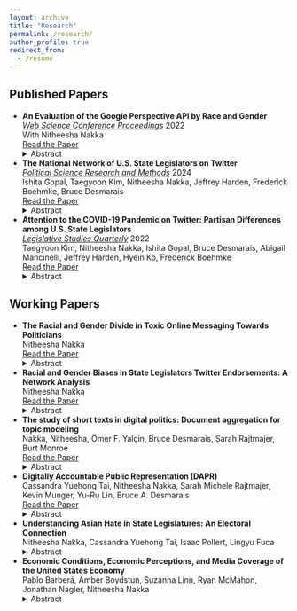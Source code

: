 ```yaml
---
layout: archive
title: "Research"
permalink: /research/
author_profile: true
redirect_from:
  - /resume
---
```


## Published Papers
- **An Evaluation of the Google Perspective API by Race and Gender** <br> _<ins>Web Science Conference Proceedings</ins>_ 2022 <br> With Nitheesha Nakka <br> [Read the Paper](https://osf.io/vs4an)
  <details close><summary>Abstract</summary>
  <i>Research on American politicians demonstrates that minority politicians often face higher rates of uncivil speech online. While previous studies have focused on federal representatives, local politicians engage more frequently with constituents, increasing the risk of online and offline violence. These imminent threats to state-level officials highlight the need for tools that can accurately measure and assess the nature of toxic discourse faced by local politicians, making algorithmic evaluation essential for understanding these interactions. To this end, this study evaluates the Google Perspective API, a widely used machine learning algorithm that quantifies toxicity. This study assesses its performance of the API across various race and gender subgroups. Using a dataset of one million tweets directed at state legislators across all 50 states in January 2021, I identify significant gender and racial discrepancies in the algorithm’s performance. Specifically, the API demonstrates better performance in predicting toxicity toward men than toward women. The racial discrepancies are slightly more nuanced with the API performing better for some races and not others. This research underscores the importance of algorithmic validation and has implications for studies of algorithmic performance, online harassment and political communication.</i>
  </details>
- **The National Network of U.S. State Legislators on Twitter** <br> _<ins>Political Science Research and Methods</ins>_ 2024 <br> Ishita Gopal, Taegyoon Kim, Nitheesha Nakka, Jeffrey Harden, Frederick Boehmke, Bruce Desmarais <br> [Read the Paper](https://www.cambridge.org/core/journals/political-science-research-and-methods/article/national-network-of-us-state-legislators-on-twitter/FBC6D77F437C94213266AE24D75A9CC7)
  <details close><summary>Abstract</summary>
  <i>A lot of attention has been paid to studying the online activity of the members of the United States Congress. This scrutiny has not been extended to state legislators. Very few studies exist which catalogue why state legislators connect and communicate with one another online in the ways they do. Inspired by this question and building on studies which have analyzed online communication of members of national legislatures, this paper aims to systematically analyze state legislator relationships in the online environment. We collect original data for 4000+ legislators and study patterns of connection and communication of state legislators on Twitter. The results from this study will help better understand what motivates tie formation in the online environment and if these patterns of connection conform to or can predict offline relationships. We test the impact of variables such as party affiliation, state, chamber, cohort, gender, and policy area focus on the organization of these online networks. We look at three main types of networks that can arise due to participation on Twitter - follower, retweets and mentions. We also aggregate the ties to infer dynamics between states.</i>
  </details>
- **Attention to the COVID-19 Pandemic on Twitter: Partisan Differences among U.S. State Legislators** <br> _<ins>Legislative Studies Quarterly</ins>_ 2022 <br> Taegyoon Kim, Nitheesha Nakka, Ishita Gopal, Bruce Desmarais, Abigail Mancinelli, Jeffrey Harden, Hyein Ko, Frederick Boehmke <br> [Read the Paper](https://onlinelibrary.wiley.com/doi/10.1111/lsq.12367)
  <details close><summary>Abstract</summary>
  <i>Subnational governments in the United States have taken the lead on many aspects of the response to the COVID-19 pandemic. Variation in government activity across states offers the opportunity to analyze responses in comparable settings. We study a common and informative activity among state officials—state legislators’ attention to the pandemic on Twitter. We find that legislators’ attention to the pandemic strongly correlates with the number of cases in the legislator’s state, the national count of new deaths, and the number of pandemic-related public policies passed within the legislator’s state. Furthermore, we find that the degree of responsiveness to pandemic indicators differs significantly across political parties, with Republicans exhibiting weaker responses, on average. Lastly, we find significant differences in the content of tweets about the pandemic by Democratic and Republican legislators, with Democrats focused on health indicators and impacts, and Republicans focused on business impacts and opening the economy.</i>
  </details>


## Working Papers

- **The Racial and Gender Divide in Toxic Online Messaging Towards Politicians** <br> Nitheesha Nakka <br> [Read the Paper](https://osf.io/dvsne)
  <details close><summary>Abstract</summary>
  <i>Research on American politicians show that high profile minority politicians, and Republicans often face significantly higher rates of uncivil speech online. I expand on this research by examining the intersectional experience of gender and race at the state legislator level. Previous studies investigate behaviors towards federal representatives; however, local politicians have more day-to-day interactions with constituents which poses a greater risk to both online and offline violence. For this study, I use the Google Perspective API, a machine learning model that evaluates text to produce a continuous measure of toxicity; therefore, capturing the most authentically toxic tweets. Furthermore, this study encapsulates tweets mentioning legislators across all fifty states posted during the month of January 2021. In this way I capture the racial and gender biases in toxicity towards legislators during a notably violent exchange of political power in American history. I use a binomial logistic regression and ultimately do not find any evidence of a relationship between legislator identity and online toxicity directed towards them. There is a participatory effect in that legislators who tweet toxic tweets are more likely to receive toxic tweets in return. In sum, this study uses state-of-the-art methodology to detail how online toxicity towards subnational political elites is shaped.</i>
  </details>
- **Racial and Gender Biases in State Legislators Twitter Endorsements: A Network Analysis** <br> Nitheesha Nakka <br> [Read the Paper](https://osf.io/24nck)
  <details close><summary>Abstract</summary>
  <i>Endorsements contribute to electoral success both in gaining a seat in office and legislative success once in office. And for candidates for local office, who ostensibly do not have an extensive political resume to precede them, an endorsement from an existing legislator with an established political career is an important campaign resource. But how do legislators decided to distribute this resource? And how does identity play a role in allocating endorsements? To explore these questions further I analyze the network of Twitter endorsements of state legislators and the racial and gender biases within these networks. My project contributes to the extant literature by revealing how endorsements flow between state elected officials and uncovering any biases in these flows. Using Network Analysis on a dataset of legislators’ endorsementrelated tweets from all fifty states I do no find evidence or co-gender endorsement patterns but do find significant evidence of co-racial endorsement patterns amongst legislators and state legislative candidates. This research allows us to understand how elites shape descriptive representation in state political office.</i>
  </details>
- **The study of short texts in digital politics: Document aggregation for topic modeling** <br> Nakka, Nitheesha, Ömer F. Yalçin, Bruce Desmarais, Sarah Rajtmajer, Burt Monroe <br> [Read the Paper](https://arxiv.org/abs/2503.05065) 
  <details close><summary>Abstract</summary>
  <i>Statistical topic modeling is widely used in political science to study text. Researchers examine documents of varying lengths, from tweets to speeches. There is ongoing debate on how document length affects the interpretability of topic models. We investigate the effects of aggregating short documents into larger ones based on natural units that partition the corpus. In our study, we analyze one million tweets by U.S. state legislators from April 2016 to September 2020. We find that for documents aggregated at the account level, topics are more associated with individual states than when using individual tweets. This finding is replicated with Wikipedia pages aggregated by birth cities, showing how document definitions can impact topic modeling results.</i>
  </details>
- **Digitally Accountable Public Representation (DAPR)** <br> Cassandra Yuehong Tai, Nitheesha Nakka, Sarah Michele Rajtmajer, Kevin Munger, Yu-Ru Lin, Bruce A. Desmarais <br> [Read the Paper](https://osf.io/preprints/osf/2h9xg)<br>
  <details close><summary>Abstract</summary>
  <i>We introduce the Digitally Accountable Public Representation (DAPR) Database, an innovative archive that systematically tracks and analyzes the online communications of federal, state, and local officials in the U.S. Focusing on X/Twitter and Facebook, the database includes Tweets and Facebook posts dating back to 2020, offering a rich historical perspective on digital political discourse by elected officials in the states. Along with the raw data, we develop and include key measures that quantify relevant features of online communications. These include specialized measures of misinformation dissemination, the use of toxic language by officials, and the expression of anti-vaccination attitudes. In addition to presenting and describing the contents of the DAPR database, we introduce a dedicated R package, enabling users to download and analyze data in bulk, tailored to their specific research needs. We also provide an interactive digital dashboard, designed for a broader audience to explore and interpret the data in a user-friendly online environment. Lastly, we describe our model for expanding and sustaining the DAPR database going forward, including the addition of new officials and platforms, and the collection of social media data in the post-API era.</i>
  </details>
- **Understanding Asian Hate in State Legislatures: An Electoral Connection** <br> Nitheesha Nakka, Cassandra Yuehong Tai, Isaac Pollert, Lingyu Fuca <br> 
  <details close><summary>Abstract</summary>
  <i>Recent work in digital politics has begun to explore the role of race and ethnicity in digital communications. This research, however, has not fully addressed how lawmakers interact with their Asian constituents and the broader Asian population. We take up this task by analyzing more than 3 million tweets posted by state legislators between 2020 and 2021, investigating state lawmaker messaging targeting Asian ethnic groups. This dataset encapsulates the Covid-19 pandemic which was a particularly contentious time period for Asian and Asian-subgroup populations in the US. As such we test whether the proportion of Asian populations affects politicians’ online political rhetoric. This work identifies tweets directed towards these communities and employs a state-of-the-art anti-Asian hate speech classifier. We find approximately 25,102 tweets that target Asian ethnic groups specifically. In an initial descriptive analysis of these targeted messages, 5,852 were classified as counter-hate speech, significantly outnumbering the 79 identified as actual hate speech. We also find that anti-hate speech is significantly associated with the proportion of Asian population at the state level and public ideology at the district level. Our findings contribute to the understanding of how state lawmakers address Asian communities, in addition to shedding light on the rise in extreme speech from elected officials.</i>
  </details>
- **Economic Conditions, Economic Perceptions, and Media Coverage of the United States Economy** <br> Pablo Barberá, Amber Boydstun, Suzanna Linn, Ryan McMahon, Jonathan Nagler, Nitheesha Nakka<br>
  <details close><summary>Abstract</summary>
  <i>We examine two aspects of media coverage of the economy. First, we look at what objective economic indicators drive the content of media coverage of the economy. Second, we look at the impact of media coverage of the economy on economic perceptions. We pay special attention to whether media coverage is driven by changes in mean family income and other aggregate measures, or changes in more dissaggregate measures such as the change in mean income of the bottom or top income quintile. And we compare the impact of objective economic indicators on media coverage across media sources: the New York Times, the Washington Poast, the Wall Street Journal, and USA Today. We examine the impact of this media coverage of the economy on economic perceptions using the index of Consumer Sentiment, as well as other available survey data. We examine in particular whether the effect of media coverage on economic perceptions varies by: the income level of the individual; and the nature of the media outlet. Our analysis covers media coverage and public perceptions of the economy in the United States over a fifty year period.</i>
  </details>
